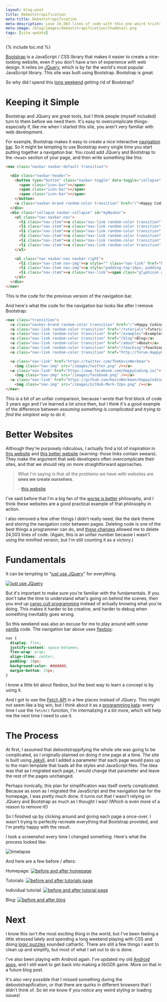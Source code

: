 ```yaml
---
layout: blog-post
title: Debootstrapification
meta-title: Debootstrapification
meta-description: Lose 24,503 lines of code with this one weird trick!
meta-image: /blog/images/debootstrapification/thumbnail.png
tags: [site-update]
---
```


{% include toc.md %}

[Bootstrap](/tutorials/javascript/bootstrap) is a JavaScript / CSS library that makes it easier to create a nice-looking website, even if you don't have a ton of experience with web design. It relies on [JQuery](/tutorials/javascript/jquery), which is by far the world's most popular JavaScript library. This site was built using Bootstrap. Bootstrap is great.

So why did I spend this [long weekend](https://happycoding.io/tutorials/p5js/fireworks) getting rid of Bootstrap?

# Keeping it Simple

Bootstrap and JQuery are great tools, but I think people (myself included) turn to them before we need them. It's easy to overcomplicate things- especially if, like me when I started this site, you aren't very familiar with web development.

For example, Bootstrap makes it easy to create a nice interactive [navigation bar](https://getbootstrap.com/docs/4.1/components/navbar/). So it might be tempting to use Bootstrap every single time you start putting together a navigation bar. You could add JQuery and Bootstrap to the `<head>` section of your page, and then write something like this:

```html
<nav class="navbar navbar-default transition">

  <div class="navbar-header">
    <button type="button" class="navbar-toggle" data-toggle="collapse" data-target="#myNavbar">
      <span class="icon-bar"></span>
      <span class="icon-bar"></span>
      <span class="icon-bar"></span>
    </button>
    <a class="navbar-brand random-color transition" href="/">Happy Coding</a>
  </div>
  <div class="collapse navbar-collapse" id="myNavbar">
    <ul class="nav navbar-nav">
      <li class="nav-item"><a class="nav-link random-color transition" href="/tutorials">Tutorials</a></li>
      <li class="nav-item"><a class="nav-link random-color transition" href="/examples">Examples</a></li>
      <li class="nav-item"><a class="nav-link random-color transition" href="/blog">Blog</a></li>
      <li class="nav-item"><a class="nav-link random-color transition" href="/about">About</a></li>
      <li class="nav-item"><a class="nav-link random-color transition" href="/teaching">Teaching</a></li>
      <li class="nav-item"><a class="nav-link random-color transition" href="http://forum.HappyCoding.io">Forum</a></li>
    </ul>

    <ul class="nav navbar-nav navbar-right">
      <li class="nav-item nav-img"><a style="" class="nav-link" href="https://twitter.com/TheKevinWorkman"><img id="twitter-img" src="/images/twitter-black.png" /></a></li>
      <li class="nav-item nav-img"><a style="padding-top:14px; padding-bottom:14px;" class="nav-link" href="https://github.com/KevinWorkman/HappyCoding"><img id="github-img" src="/images/GitHub-Mark-32px.png" /></a></li>
      <li class="nav-item"><a class="nav-link"><span class="glyphicon glyphicon-adjust" aria-label="Toggle Theme" onclick="toggleTheme()"></span></a></li>
    </ul>
  </div>
</nav>
```

This is the code for the previous version of the navigation bar.

And here's what the code for the navigation bar looks like after I remove Bootstrap:

```html
<nav class="transition">
  <a class="navbar-brand random-color transition" href="/">Happy Coding</a>
  <a class="nav-link random-color transition" href="/tutorials">Tutorials</a>
  <a class="nav-link random-color transition" href="/examples">Examples</a>
  <a class="nav-link random-color transition" href="/blog">Blog</a>
  <a class="nav-link random-color transition" href="/about">About</a>
  <a class="nav-link random-color transition" href="/teaching">Teaching</a>
  <a class="nav-link random-color transition" href="http://forum.HappyCoding.io">Forum</a>

  <a class="nav-link" href="https://twitter.com/TheKevinWorkman">
    <img class="nav-img" src="/images/twitter.png" /></a>
  <a class="nav-link" href="https://www.facebook.com/HappyCoding.io/">
    <img class="nav-img" src="/images/facebook.png" /></a>
  <a class="nav-link" href="https://github.com/KevinWorkman/HappyCoding">
    <img class="nav-img" src="/images/GitHub-Mark-32px.png" /></a>
</nav>
```

This is a bit of an unfair comparison, because I wrote that first block of code 3 years ago and I've learned a lot since then, but I think it's a good example of the difference between *assuming something is complicated* and *trying to find the simplest way to do it*.

# Better Websites

Although they're purposely ridiculous, I actually find a lot of inspiration in [this website](http://motherfuckingwebsite.com/) and [this better website](http://bettermotherfuckingwebsite.com/) (warning: those links contain swears). They make the argument that web developers often overcomplicate their sites, and that we should rely on more straightforward approaches.

> What I'm saying is that all the problems we have with websites are **ones we create ourselves**.
>
> \- [this website](http://motherfuckingwebsite.com/)

I've said before that I'm a big fan of the [worse is better](https://blog.codinghorror.com/worse-is-better/) philosophy, and I think these websites are a good practical example of that philosophy in action.

I also removed a few other things I didn't really need, like the dark theme and storing the navigation color between pages. Deleting code is one of the best things a programmer can do, and [these changes](https://github.com/KevinWorkman/HappyCoding/commit/c67d45dc195844167119d85ed138df6105af3bfe?diff=unified) allowed me to delete 24,503 lines of code. (Again, this is an unfair number because I wasn't using the minified version, but I'm still counting it as a victory.)

# Fundamentals

It can be tempting to "[just use JQuery](https://meta.stackexchange.com/a/19492/294611)" for everything.

[![just use JQuery](https://i.stack.imgur.com/sGhaO.gif)](https://meta.stackexchange.com/a/19492/294611)

But it's important to make sure you're familiar with the fundamentals. If you don't take the time to understand what's going on behind the scenes, then you end up [cargo cult programming](https://en.wikipedia.org/wiki/Cargo_cult_programming) instead of actually knowing what you're doing. This makes it harder to be creative, and harder to debug when something inevitably goes wrong.

So this weekend was also an excuse for me to play around with some [vanilla](https://en.wikipedia.org/wiki/Vanilla_software) code. The navigation bar above uses [flexbox](https://www.w3schools.com/css/css3_flexbox.asp):

```css
nav {
  display: flex;
  justify-content: space-between;
  flex-wrap: wrap;
  align-items: center;
  padding: 10px;
  background-color: #dddddd;
  margin-bottom: 25px;
}
```

I know a little bit about flexbox, but the best way to learn a concept is by using it.

And I got to use the [Fetch API](https://developer.mozilla.org/en-US/docs/Web/API/Fetch_API/Using_Fetch) in a few places instead of JQuery. This might not seem like a big win, but I think about it as a [programming kata](https://en.wikipedia.org/wiki/Kata_(programming)): every time I use the `fetch()` function, I'm internalizing it a bit more, which will help me the next time I need to use it.

# The Process

At first, I assumed that debootstrappifying the whole site was going to be complicated, so I originally planned on doing it one page at a time. The site is built using [Jekyll](https://jekyllrb.com/), and I added a parameter that each page would pass up to the main template that loads all the styles and JavaScript files. The idea was that as I migrated each page, I would change that parameter and leave the rest of the pages unchanged.

Perhaps ironically, this plan for simplification was itself overly complicated. Because as soon as I migrated the JavaScript and the navigation bar for the homepage, I was pretty much done. It turns out that I wasn't relying on JQuery and Bootstrap as much as I thought I was! (Which is even more of a reason to remove it!)

So I finished up by clicking around and giving each page a once-over. I wasn't trying to perfectly recreate everything that Bootstrap provided, and I'm pretty happy with the result.

I took a screenshot every time I changed something. Here's what the process looked like:

![timelapse](/blog/images/debootstrapification/timelapse.gif)

And here are a few before / afters:

Homepage:
[![before and after homepage](/blog/images/debootstrapification/before-after-1.png)](/blog/images/debootstrapification/before-after-1.png)

Tutorials:
[![before and after tutorials page](/blog/images/debootstrapification/before-after-2.png)](/blog/images/debootstrapification/before-after-2.png)

Individual tutorial:
[![before and after tutorial page](/blog/images/debootstrapification/before-after-3.png)](/blog/images/debootstrapification/before-after-3.png)

Blog:
[![before and after blog](/blog/images/debootstrapification/before-after-4.png)](/blog/images/debootstrapification/before-after-4.png)

# Next

I know this isn't the most exciting thing in the world, but I've been feeling a little stressed lately and spending a long weekend playing with CSS and doing [logic puzzles](http://www.lusciousbooks.co.uk/50-logic-puzzles.html#.XSLZ0IhKiUk) sounded cathartic. There are still a few things I want to clean up and simplify, but most of what I set out to do is done.

I've also been playing with Android again. I've updated my old [Android apps](https://play.google.com/store/apps/developer?id=Happy+Coding), and I still want to get back into making a libGDX game. More on that in a future blog post.

It's also very possible that I missed something during the debootstrapification, or that there are quirks in different browsers that I didn't think of. So let me know if you notice any weird styling or loading issues!